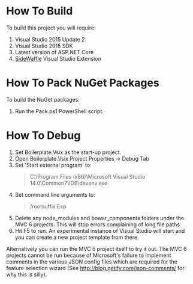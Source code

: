# How To Build

To build this project you will require:

1. Visual Studio 2015 Update 2
2. Visual Studio 2015 SDK
3. Latest version of ASP.NET Core
4. [SideWaffle](https://visualstudiogallery.msdn.microsoft.com/a16c2d07-b2e1-4a25-87d9-194f04e7a698) Visual Studio Extension

# How To Pack NuGet Packages

To build the NuGet packages:

1. Run the Pack.ps1 PowerShell script.

# How To Debug

1. Set Boilerplate.Vsix as the start-up project.
2. Open Boilerplate.Vsix Project Properties -> Debug Tab
3. Set 'Start external program' to:
    > C:\Program Files (x86)\Microsoft Visual Studio 14.0\Common7\IDE\devenv.exe
4. Set command line arguments to:
    > /rootsuffix Exp
5. Delete any node_modules and bower_components folders under the MVC 6 projects. This will stop errors complaining of long file paths.
6. Hit F5 to run. An experimental instance of Visual Studio will start and you can create a new project template from there.

Alternatively you can run the MVC 5 project itself to try it out. The MVC 6 projects cannot be run because of Microsoft's failure to implement comments in the various JSON config files which are required for the feature selection wizard (See http://blog.getify.com/json-comments/ for why this is silly).
